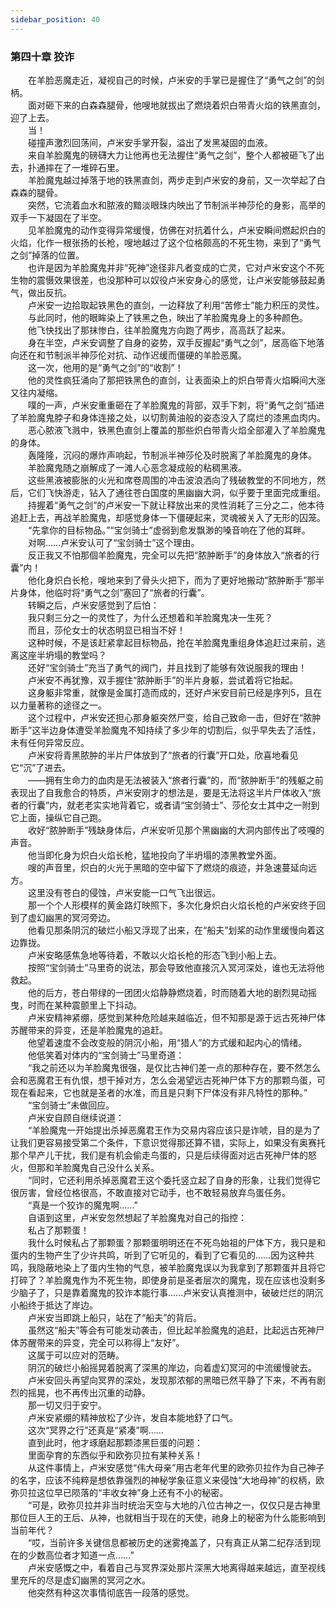 ```yaml
---
sidebar_position: 40
---
```

### 第四十章 狡诈  


　　在羊脸恶魔走近，凝视自己的时候，卢米安的手掌已是握住了“勇气之剑”的剑柄。  
　　面对砸下来的白森森腿骨，他嗖地就拔出了燃烧着炽白带青火焰的铁黑直剑，迎了上去。  
　　当！  
　　碰撞声激烈回荡间，卢米安手掌开裂，溢出了发黑凝固的血液。  
　　来自羊脸魔鬼的磅礴大力让他再也无法握住“勇气之剑”，整个人都被砸飞了出去，扑通摔在了一堆碎石里。  
　　羊脸魔鬼越过掉落于地的铁黑直剑，两步走到卢米安的身前，又一次举起了白森森的腿骨。  
　　突然，它流着血水和脓液的黯淡眼珠内映出了节制派半神莎伦的身影，高举的双手一下凝固在了半空。  
　　见羊脸魔鬼的动作变得异常缓慢，仿佛在对抗着什么，卢米安瞬间燃起炽白的火焰，化作一根张扬的长枪，嗖地越过了这个位格颇高的不死生物，来到了“勇气之剑”掉落的位置。  
　　也许是因为羊脸魔鬼并非“死神”途径非凡者变成的亡灵，它对卢米安这个不死生物的震慑效果很差，也没那种可以奴役卢米安身心的感觉，让卢米安能够鼓起勇气，做出反抗。  
　　卢米安一边拾取起铁黑色的直剑，一边释放了利用“苦修士”能力积压的灵性。  
　　与此同时，他的眼眸染上了铁黑之色，映出了羊脸魔鬼身上的多种颜色。  
　　他飞快找出了那抹惨白，往羊脸魔鬼方向跑了两步，高高跃了起来。  
　　身在半空，卢米安调整了自身的姿势，双手反握起“勇气之剑”，居高临下地落向还在和节制派半神莎伦对抗、动作迟缓而僵硬的羊脸恶魔。  
　　这一次，他用的是“勇气之剑”的“收割”！  
　　他的灵性疯狂涌向了那把铁黑色的直剑，让表面染上的炽白带青火焰瞬间大涨又往内凝缩。  
　　噗的一声，卢米安重重砸在了羊脸魔鬼的背部，双手下刺，将“勇气之剑”插进了羊脸魔鬼脖子和身体连接之处，以切割黄油般的姿态没入了腐烂的漆黑血肉内。  
　　恶心脓液飞溅中，铁黑色直剑上覆盖的那些炽白带青火焰全部灌入了羊脸魔鬼的身体。  
　　轰隆隆，沉闷的爆炸声响起，节制派半神莎伦及时脱离了羊脸魔鬼的身体。  
　　羊脸魔鬼随之崩解成了一滩人心恶念凝成般的粘稠黑液。  
　　这些黑液被膨胀的火光和席卷周围的冲击波浪洒向了残破教堂的不同地方，然后，它们飞快游走，钻入了通往苍白国度的黑幽幽大洞，似乎要于里面完成重组。  
　　持握着“勇气之剑”的卢米安一下就让释放出来的灵性消耗了三分之二，他本待追赶上去，再战羊脸魔鬼，却感觉身体一下僵硬起来，灵魂被关入了无形的囚笼。  
　　“先拿你的目标物品。”“宝剑骑士”虚弱到愈发飘渺的嗓音响在了他的耳畔。  
　　对啊……卢米安认可了“宝剑骑士”这个理由。  
　　反正我又不怕那個羊脸魔鬼，完全可以先把“脓肿断手”的身体放入“旅者的行囊”内！  
　　他化身炽白长枪，嗖地来到了骨头火把下，而为了更好地搬动“脓肿断手”那半片身体，他临时将“勇气之剑”塞回了“旅者的行囊”。  
　　转瞬之后，卢米安感觉到了后怕：  
　　我只剩三分之一的灵性了，为什么还想着和羊脸魔鬼决一生死？  
　　而且，莎伦女士的状态明显已相当不好！  
　　这种时候，不是该赶紧拿起目标物品，抢在羊脸魔鬼重组身体追赶过来前，逃离这座半坍塌的教堂吗？  
　　还好“宝剑骑士”充当了勇气的阀门，并且找到了能够有效说服我的理由！  
　　卢米安不再犹豫，双手握住“脓肿断手”的半片身躯，尝试着将它抬起。  
　　这身躯非常重，就像是金属打造而成的，还好卢米安目前已经是序列5，且在以力量著称的途径之一。  
　　这个过程中，卢米安还担心那身躯突然尸变，给自己致命一击，但好在“脓肿断手”这半边身体遭受羊脸魔鬼不知持续了多少年的切割后，似乎早失去了活性，未有任何异常反应。  
　　卢米安将青黑脓肿的半片尸体放到了“旅者的行囊”开口处，欣喜地看见它“沉”了进去。  
　　——拥有生命力的血肉是无法被装入“旅者行囊”的，而“脓肿断手”的残躯之前表现出了自我愈合的特质，卢米安刚才的想法是，要是无法将这半片尸体收入“旅者的行囊”内，就老老实实地背着它，或者请“宝剑骑士”、莎伦女士其中之一附到它上面，操纵它自己跑。  
　　收好“脓肿断手”残缺身体后，卢米安听见那个黑幽幽的大洞内部传出了吱嘎的声音。  
　　他当即化身为炽白火焰长枪，猛地投向了半坍塌的漆黑教堂外面。  
　　嗖的声音里，炽白的火光于黑暗的空中留下了燃烧的痕迹，并急速蔓延向远方。  
　　这里没有苍白的侵蚀，卢米安能一口气飞出很远。  
　　那一个个人形模样的黄金路灯映照下，多次化身炽白火焰长枪的卢米安终于回到了虚幻幽黑的冥河旁边。  
　　他看见那条阴沉的破烂小船又浮现了出来，在“船夫”划桨的动作里缓慢向着这边靠拢。  
　　卢米安略感焦急地等待着，不敢以火焰长枪的形态飞到小船上去。  
　　按照“宝剑骑士”马里奇的说法，那会导致他直接沉入冥河深处，谁也无法将他救起。  
　　他的后方，苍白带绿的一团团火焰静静燃烧着，时而随着大地的剧烈晃动摇曳，时而在某种震颤里上下抖动。  
　　卢米安精神紧绷，感觉到某种危险越来越临近，但不知那是源于远古死神尸体苏醒带来的异变，还是羊脸魔鬼的追赶。  
　　他望着速度不会改变般的阴沉小船，用“猎人”的方式缓和起内心的情绪。  
　　他低笑着对体内的“宝剑骑士”马里奇道：  
　　“我之前还以为羊脸魔鬼很强，是仅比古神们差一点的那种存在，要不然怎么会和恶魔君王有仇恨，想干掉对方，怎么会渴望远古死神尸体下方的那颗鸟蛋，可现在看起来，它也就是圣者的水准，而且是只剩下尸体没有非凡特性的那种。”  
　　“宝剑骑士”未做回应。  
　　卢米安自顾自继续说道：  
　　“羊脸魔鬼一开始提出杀掉恶魔君王作为交易内容应该只是诈唬，目的是为了让我们更容易接受第二个条件，下意识觉得那还算不错，实际上，如果没有奥赛托那个早产儿干扰，我们是有机会偷走鸟蛋的，只是后续得面对远古死神尸体的怒火，但那和羊脸魔鬼自己没什么关系。  
　　“同时，它还利用杀掉恶魔君王这个委托竖立起了自身的形象，让我们觉得它很厉害，曾经位格很高，不敢直接对它动手，也不敢轻易放弃鸟蛋任务。  
　　“真是一个狡诈的魔鬼啊……”  
　　自语到这里，卢米安忽然想起了羊脸魔鬼对自己的指控：  
　　私占了那颗蛋！  
　　我什么时候私占了那颗蛋？那颗蛋明明还在不死鸟始祖的尸体下方，我只是和蛋内的生物产生了少许共鸣，听到了它听见的，看到了它看见的……因为这种共鸣，我隐蔽地染上了蛋内生物的气息，被羊脸魔鬼误以为我拿到了那颗蛋并且将它打碎了？羊脸魔鬼作为不死生物，即使身前是圣者层次的魔鬼，现在应该也没剩多少脑子了，只是靠着魔鬼的狡诈本能行事……卢米安认真推测中，破破烂烂的阴沉小船终于抵达了岸边。  
　　卢米安当即跳上船只，站在了“船夫”的背后。  
　　虽然这“船夫”等会有可能发动袭击，但比起羊脸魔鬼的追赶，比起远古死神尸体苏醒带来的异变，完全可以称得上“友好”。  
　　这属于可以应对的范畴。  
　　阴沉的破烂小船摇晃着脱离了深黑的岸边，向着虚幻冥河的中流缓慢驶去。  
　　卢米安回头再望向冥界的深处，发现那浓郁的黑暗已然平静了下来，不再有剧烈的摇晃，也不再传出沉重的动静。  
　　那一切又归于安宁。  
　　卢米安紧绷的精神放松了少许，发自本能地舒了口气。  
　　这次“冥界之行”还真是“紧凑”啊……  
　　直到此时，他才琢磨起那颗漆黑巨蛋的问题：  
　　里面孕育的东西似乎和欧弥贝拉有某种关系！  
　　从这件事情上，卢米安感觉“伟大母亲”用古老年代里的欧弥贝拉作为自己神子的名字，应该不纯粹是想依靠强烈的神秘学象征意义来侵蚀“大地母神”的权柄，欧弥贝拉这位早已陨落的“丰收女神”身上还有不小的秘密。  
　　“可是，欧弥贝拉并非当时统治天空与大地的八位古神之一，仅仅只是古神里那位巨人王的王后、从神，也就相当于现在的天使，祂身上的秘密为什么能影响到当前年代？  
　　“哎，当前许多关键信息都被历史的迷雾掩盖了，只有真正从第二纪存活到现在的少数高位者才知道一点……”  
　　卢米安感慨之中，看着自己与冥界深处那片深黑大地离得越来越远，直至视线里充斥的尽是虚幻幽黑的冥河之水。  
　　他突然有种这次事情彻底告一段落的感觉。  
